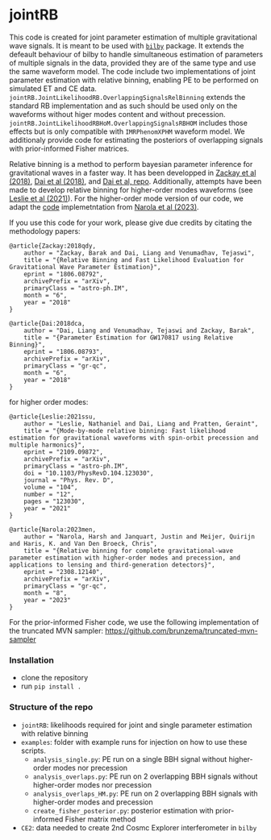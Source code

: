 # jointRB

This code is created for joint parameter estimation of multiple gravitational wave signals. It is meant to be used with [`bilby`](https://github.com/bilby-dev/bilby) package. It extends the defeault behaviour of bilby to handle simultaneous estimation of parameters of multiple signals in the data, provided they are of the same type and use the same waveform model. The code include two implementations of joint parameter estimation with relative binning, enabling PE to be performed on simulated ET and CE data. `jointRB.JointLikelihoodRB.OverlappingSignalsRelBinning` extends the standard RB implementation and as such should be used only on the waveforms without higer modes content and without precession. `jointRB.JointLikelihoodRBHoM.OverlappingSignalsRBHOM` includes those effects but is only compatible with `IMRPhenomXPHM` waveform model. We additionaly provide code for estimating the posteriors of overlapping signals with prior-informed Fisher matrices.

Relative binning is a method to perform bayesian parameter inference for gravitational waves in a faster way. It has been developped in [Zackay et al (2018)](https://arxiv.org/pdf/1806.08792.pdf), [Dai et al (2018)](https://arxiv.org/pdf/1806.08793.pdf), and [Dai et al, repo](https://bitbucket.org/dailiang8/gwbinning/src/master/). Additionally, attempts have been made to develop relative binning for higher-order modes waveforms (see [Leslie et al (2021)](https://arxiv.org/pdf/2109.09872.pdf)). For the higher-order mode version of our code, we adapt the [code](https://github.com/lemnis12/relativebilbying) implemetntation from [Narola et al (2023)](https://arxiv.org/pdf/2308.12140.pdf).

If you use this code for your work, please give due credits by citating the methodology papers:
```
@article{Zackay:2018qdy,
    author = "Zackay, Barak and Dai, Liang and Venumadhav, Tejaswi",
    title = "{Relative Binning and Fast Likelihood Evaluation for Gravitational Wave Parameter Estimation}",
    eprint = "1806.08792",
    archivePrefix = "arXiv",
    primaryClass = "astro-ph.IM",
    month = "6",
    year = "2018"
}

@article{Dai:2018dca,
    author = "Dai, Liang and Venumadhav, Tejaswi and Zackay, Barak",
    title = "{Parameter Estimation for GW170817 using Relative Binning}",
    eprint = "1806.08793",
    archivePrefix = "arXiv",
    primaryClass = "gr-qc",
    month = "6",
    year = "2018"
}
```

for higher order modes:
```
@article{Leslie:2021ssu,
    author = "Leslie, Nathaniel and Dai, Liang and Pratten, Geraint",
    title = "{Mode-by-mode relative binning: Fast likelihood estimation for gravitational waveforms with spin-orbit precession and multiple harmonics}",
    eprint = "2109.09872",
    archivePrefix = "arXiv",
    primaryClass = "astro-ph.IM",
    doi = "10.1103/PhysRevD.104.123030",
    journal = "Phys. Rev. D",
    volume = "104",
    number = "12",
    pages = "123030",
    year = "2021"
}

@article{Narola:2023men,
    author = "Narola, Harsh and Janquart, Justin and Meijer, Quirijn and Haris, K. and Van Den Broeck, Chris",
    title = "{Relative binning for complete gravitational-wave parameter estimation with higher-order modes and precession, and applications to lensing and third-generation detectors}",
    eprint = "2308.12140",
    archivePrefix = "arXiv",
    primaryClass = "gr-qc",
    month = "8",
    year = "2023"
}
```
For the prior-informed Fisher code, we use the following implementation of the truncated MVN sampler: https://github.com/brunzema/truncated-mvn-sampler


### Installation
- clone the repository
- run `pip install .`



### Structure of the repo
- `jointRB`: likelihoods required for joint and single parameter estimation with relative binning
- `examples`: folder with example runs for injection on how to use these scripts.
  - `analysis_single.py`: PE run on a single BBH signal without higher-order modes nor precession
  - `analysis_overlaps.py`: PE run on 2 overlapping BBH signals without higher-order modes nor precession
  - `analysis_overlaps_HM.py`: PE run on 2 overlapping BBH signals with higher-order modes and precession
  - `create_fisher_posterior.py`: posterior estimation with prior-informed Fisher matrix method
- `CE2`: data needed to create 2nd Cosmc Explorer interferometer in `bilby` 
